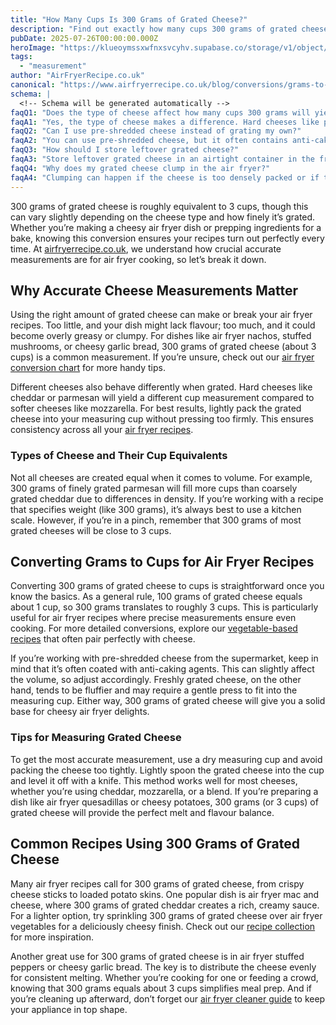 ```yaml
---
title: "How Many Cups Is 300 Grams of Grated Cheese?"
description: "Find out exactly how many cups 300 grams of grated cheese equals for perfect air fryer recipes every time."
pubDate: 2025-07-26T00:00:00.000Z
heroImage: "https://klueoymssxwfnxsvcyhv.supabase.co/storage/v1/object/public/Shmucket/how-many-cups-is-300-grams-of-grated-cheese.webp"
tags:
  - "measurement"
author: "AirFryerRecipe.co.uk"
canonical: "https://www.airfryerrecipe.co.uk/blog/conversions/grams-to-cups/how-many-cups-is-300-grams-of-grated-cheese"
schema: |
  <!-- Schema will be generated automatically -->
faqQ1: "Does the type of cheese affect how many cups 300 grams will yield?"
faqA1: "Yes, the type of cheese makes a difference. Hard cheeses like parmesan or cheddar will yield slightly more cups per 300 grams compared to softer cheeses like mozzarella due to differences in density and moisture content. For accuracy, weigh your cheese if possible."
faqQ2: "Can I use pre-shredded cheese instead of grating my own?"
faqA2: "You can use pre-shredded cheese, but it often contains anti-caking agents that may affect volume. Freshly grated cheese tends to be fluffier, so 300 grams may take up slightly more space. Adjust measurements lightly if needed."
faqQ3: "How should I store leftover grated cheese?"
faqA3: "Store leftover grated cheese in an airtight container in the fridge for up to 5 days. For longer storage, freeze it in portions. Thaw before using in air fryer recipes to ensure even melting."
faqQ4: "Why does my grated cheese clump in the air fryer?"
faqA4: "Clumping can happen if the cheese is too densely packed or if the air fryer temperature is too low. Spread the cheese evenly and cook at the recommended temperature for best results. Lightly greasing the basket can also help."
---
```

<p>300 grams of grated cheese is roughly equivalent to 3 cups, though this can vary slightly depending on the cheese type and how finely it’s grated. Whether you’re making a cheesy air fryer dish or prepping ingredients for a bake, knowing this conversion ensures your recipes turn out perfectly every time. At <a href=https://www.airfryerrecipe.co.uk>airfryerrecipe.co.uk</a>, we understand how crucial accurate measurements are for air fryer cooking, so let’s break it down.</p>  

<h2>Why Accurate Cheese Measurements Matter</h2>  
<p>Using the right amount of grated cheese can make or break your air fryer recipes. Too little, and your dish might lack flavour; too much, and it could become overly greasy or clumpy. For dishes like air fryer nachos, stuffed mushrooms, or cheesy garlic bread, 300 grams of grated cheese (about 3 cups) is a common measurement. If you’re unsure, check out our <a href=https://www.airfryerrecipe.co.uk/air-fryer-conversion-chart>air fryer conversion chart</a> for more handy tips.</p>  

<p>Different cheeses also behave differently when grated. Hard cheeses like cheddar or parmesan will yield a different cup measurement compared to softer cheeses like mozzarella. For best results, lightly pack the grated cheese into your measuring cup without pressing too firmly. This ensures consistency across all your <a href=https://www.airfryerrecipe.co.uk/recipes>air fryer recipes</a>.</p>  

<h3>Types of Cheese and Their Cup Equivalents</h3>  
<p>Not all cheeses are created equal when it comes to volume. For example, 300 grams of finely grated parmesan will fill more cups than coarsely grated cheddar due to differences in density. If you’re working with a recipe that specifies weight (like 300 grams), it’s always best to use a kitchen scale. However, if you’re in a pinch, remember that 300 grams of most grated cheeses will be close to 3 cups.</p>  

<h2>Converting Grams to Cups for Air Fryer Recipes</h2>  
<p>Converting 300 grams of grated cheese to cups is straightforward once you know the basics. As a general rule, 100 grams of grated cheese equals about 1 cup, so 300 grams translates to roughly 3 cups. This is particularly useful for air fryer recipes where precise measurements ensure even cooking. For more detailed conversions, explore our <a href=https://www.airfryerrecipe.co.uk/recipe-category/vegetables>vegetable-based recipes</a> that often pair perfectly with cheese.</p>  

<p>If you’re working with pre-shredded cheese from the supermarket, keep in mind that it’s often coated with anti-caking agents. This can slightly affect the volume, so adjust accordingly. Freshly grated cheese, on the other hand, tends to be fluffier and may require a gentle press to fit into the measuring cup. Either way, 300 grams of grated cheese will give you a solid base for cheesy air fryer delights.</p>  

<h3>Tips for Measuring Grated Cheese</h3>  
<p>To get the most accurate measurement, use a dry measuring cup and avoid packing the cheese too tightly. Lightly spoon the grated cheese into the cup and level it off with a knife. This method works well for most cheeses, whether you’re using cheddar, mozzarella, or a blend. If you’re preparing a dish like air fryer quesadillas or cheesy potatoes, 300 grams (or 3 cups) of grated cheese will provide the perfect melt and flavour balance.</p>  

<h2>Common Recipes Using 300 Grams of Grated Cheese</h2>  
<p>Many air fryer recipes call for 300 grams of grated cheese, from crispy cheese sticks to loaded potato skins. One popular dish is air fryer mac and cheese, where 300 grams of grated cheddar creates a rich, creamy sauce. For a lighter option, try sprinkling 300 grams of grated cheese over air fryer vegetables for a deliciously cheesy finish. Check out our <a href=https://www.airfryerrecipe.co.uk/recipes>recipe collection</a> for more inspiration.</p>  

<p>Another great use for 300 grams of grated cheese is in air fryer stuffed peppers or cheesy garlic bread. The key is to distribute the cheese evenly for consistent melting. Whether you’re cooking for one or feeding a crowd, knowing that 300 grams equals about 3 cups simplifies meal prep. And if you’re cleaning up afterward, don’t forget our <a href=https://www.airfryerrecipe.co.uk/air-fryer-cleaner>air fryer cleaner guide</a> to keep your appliance in top shape.</p>
